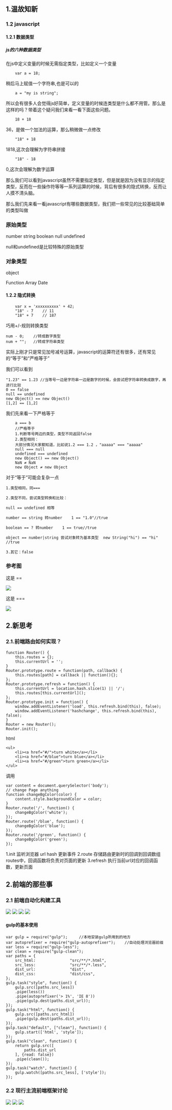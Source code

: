 ## 1.温故知新

### 1.2 javascript

#### 1.2.1 数据类型

##### js的六种数据类型
在js中定义变量的时候无需指定类型，比如定义一个变量

```
    var a = 18;
```

稍后马上赋值一个字符串,也是可以的

```
    a = "my is string";
```

所以会有很多人会觉得js好简单，定义变量的时候连类型是什么都不用管。那么是这样的吗？带着这个疑问我们来看一看下面这些问题。

```
    18 + 18
```

36，是做一个加法的运算，那么稍微做一点修改

```
    "18" + 18
```

1818,这次会理解为字符串拼接

```
    "18" - 18
```

0,这次会理解为数字运算

那么我们可以看到javascript虽然不需要指定类型，但是就是因为没有显示的指定类型，反而在一些操作符等等一系列运算的时候，背后有很多的隐式转换，反而让人摸不清头脑。

那么我们先来看一看javascript有哪些数据类型，我们把一些常见的比较基础简单的类型叫做

### 原始类型

number string boolean null undefined

null和undefined是比较特殊的原始类型

### 对象类型

object

Function Array Date

#### 1.2.2 隐式转换

```
    var x = 'xxxxxxxxxx' + 42;
    "18" - 7    // 11
    "18" + 7    // 187
```

巧用+/-规则转换类型

```
num - 0;    //转成数字类型
num + "";   //转成字符串类型
```

实际上刚才只是常见加号减号运算，javascript的运算符还有很多，还有常见的“等于”和“严格等于”

我们可以看到

```
"1.23" == 1.23 //当等号一边是字符串一边是数字的时候，会尝试把字符串转换成数字，再进行比较
0 == false
null == undefined
new Object() == new Object()
[1,2] == [1,2]
```

我们先来看一下严格等于

```
    a === b
    //严格等于 
    1.判断等号两边的类型，类型不同返回false
    2.类型相同：
    大部分情况大家都知道，比如说1.2 === 1.2 ，"aaaaa" === "aaaaa"
    null === null
    undefined === undefined
    new Object() == new Object()
    NaN ≠ NaN
    new Object ≠ new Object
```

对于“等于”可能会复杂一点

```
1.类型相同，同===

2.类型不同，尝试类型转换和比较：

null == undefined 相等

number == string 转number    1 == "1.0"//true

boolean == ? 转number    1 == true//true

object == number|string 尝试对象转为基本类型  new String("hi") == "hi" //true

3.其它：false
```

### 参考图

这是 ==

<img src="images/1.png">

这是 ===

<img src="images/2.png">

## 2.新思考

### 2.1.前端路由如何实现？

```
function Router() {
    this.routes = {};
    this.currentUrl = '';
}
Router.prototype.route = function(path, callback) {
    this.routes[path] = callback || function(){};
};
Router.prototype.refresh = function() {
    this.currentUrl = location.hash.slice(1) || '/';
    this.routes[this.currentUrl]();
};
Router.prototype.init = function() {
    window.addEventListener('load', this.refresh.bind(this), false);
    window.addEventListener('hashchange', this.refresh.bind(this), false);
}
Router = new Router();
Router.init();
```

html

```
<ul> 
    <li><a href="#/">turn white</a></li> 
    <li><a href="#/blue">turn blue</a></li> 
    <li><a href="#/green">turn green</a></li> 
</ul>
```

调用

```
var content = document.querySelector('body');
// change Page anything
function changeBgColor(color) {
    content.style.backgroundColor = color;
}
Router.route('/', function() {
    changeBgColor('white');
});
Router.route('/blue', function() {
    changeBgColor('blue');
});
Router.route('/green', function() {
    changeBgColor('green');
});
```

1.init 监听浏览器 url hash 更新事件
2.route 存储路由更新时的回调到回调数组routes中，回调函数将负责对页面的更新
3.refresh 执行当前url对应的回调函数，更新页面

## 2.前端的那些事

### 2.1 前端自动化构建工具

<img src="images/5.png">
<img src="images/4.png">
<img src="images/6.png">
<img src="images/3.png">

#### gulp的基本使用
```
var gulp = require("gulp");     //本地安装gulp所用到的地方
var autoprefixer = require("gulp-autoprefixer");    //自动处理浏览器前缀
var less = require("gulp-less");
var clean = require("gulp-clean");
var paths = {
    src_html:               "src/**/*.html",
    src_less:               "src/**/*.less",
    dist_url:               "dist",
    dist_css:               "dist/css",
};
gulp.task("style", function() {
    gulp.src([paths.src_less])
    .pipe(less())
    .pipe(autoprefixer('> 1%', 'IE 8'))
    .pipe(gulp.dest(paths.dist_url));
});
gulp.task("html", function() {
    gulp.src([paths.src_html])
    .pipe(gulp.dest(paths.dist_url));
});
gulp.task("default", ["clean"], function() {
    gulp.start(['html', 'style']);
});
gulp.task("clean", function() {
    return gulp.src([
        paths.dist_url
    ], {read: false})
    .pipe(clean());
});
gulp.task("watch", function() {
    gulp.watch([paths.src_less], ['style']);
});
```
### 2.2 现行主流前端框架讨论

<img src="images/angular.jpg">

<img src="images/react.jpg">

<img src="images/7.png">







